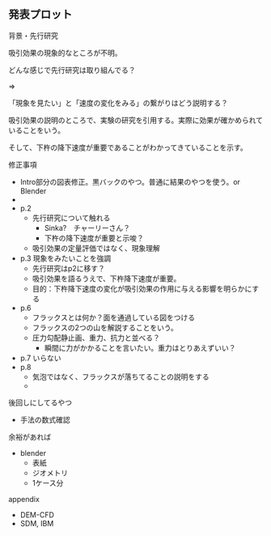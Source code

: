 ## 発表プロット



背景・先行研究

吸引効果の現象的なところが不明。

どんな感じで先行研究は取り組んでる？

=> 

「現象を見たい」と「速度の変化をみる」の繋がりはどう説明する？



吸引効果の説明のところで、実験の研究を引用する。実際に効果が確かめられていることをいう。

そして、下杵の降下速度が重要であることがわかってきていることを示す。







修正事項

* Intro部分の図表修正。黒バックのやつ。普通に結果のやつを使う。or Blender
* 
* p.2
  * 先行研究について触れる
    * Sinka?　チャーリーさん？
    * 下杵の降下速度が重要と示唆？
  * 吸引効果の定量評価ではなく、現象理解
* p.3 現象をみたいことを強調
  * 先行研究はp2に移す？
  * 吸引効果を語るうえで、下杵降下速度が重要。
  * 目的：下杵降下速度の変化が吸引効果の作用に与える影響を明らかにする
* p.6 
  - フラックスとは何か？面を通過している図をつける
  - フラックスの2つの山を解説することをいう。
  - 圧力勾配静止画、重力、抗力と並べる？
    - 瞬間に力がかかることを言いたい。重力はとりあえずいい？
* p.7 いらない
* p.8 
  * 気泡ではなく、フラックスが落ちてることの説明をする
  * 



後回しにしてるやつ

* 手法の数式確認



余裕があれば

* blender
  * 表紙
  * ジオメトリ
  * 1ケース分



appendix

* DEM-CFD
* SDM, IBM